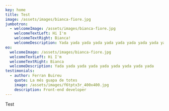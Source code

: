 ```yaml
---
key: home
title: Test
image: /assets/images/bianca-fiore.jpg
jumbotron:
  - welcomeImage: /assets/images/bianca-fiore.jpg
    welcomeTextLeft: Hi I'm
    welcomeTextRight: Bianca!
    welcomeDescription: Yada yada yada yada yada yada yada yada yada yada yada yada
eo:
  welcomeImage: /assets/images/bianca-fiore.jpg
  welcomeTextLeft: Hi I'm
  welcomeTextRight: Bianca
  welcomeDescription: Yada yada yada yada yada yada yada yada yada
testimonials:
  - author: Ferran Buireu
    quote: La més guapa de totes
    image: /assets/images/f6tptx3r_400x400.jpg
    description: Front-end developer
---
```

Test